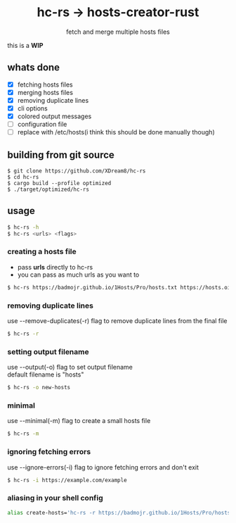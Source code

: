 <div align="center">
    <h1>hc-rs -> hosts-creator-rust</h1>
    <p>fetch and merge multiple hosts files</p>
</div>

this is a **WIP**

## whats done

- [x] fetching hosts files
- [x] merging hosts files
- [x] removing duplicate lines
- [x] cli options
- [x] colored output messages
- [ ] configuration file
- [ ] replace with /etc/hosts(i think this should be done manually though)

## building from git source

```
$ git clone https://github.com/XDream8/hc-rs
$ cd hc-rs
$ cargo build --profile optimized
$ ./target/optimized/hc-rs
```

## usage

```sh
$ hc-rs -h
$ hc-rs <urls> <flags>
```

### creating a hosts file

- pass **urls** directly to hc-rs
- you can pass as much urls as you want to

```sh
$ hc-rs https://badmojr.github.io/1Hosts/Pro/hosts.txt https://hosts.oisd.nl
```

### removing duplicate lines

use --remove-duplicates(-r) flag to remove duplicate lines from the final file

```sh
$ hc-rs -r
```

### setting output filename

use --output(-o) flag to set output filename\
default filename is "hosts"

```sh
$ hc-rs -o new-hosts
```

### minimal

use --minimal(-m) flag to create a small hosts file

```sh
$ hc-rs -m
```

### ignoring fetching errors

use --ignore-errors(-i) flag to ignore fetching errors and don't exit

```sh
$ hc-rs -i https://example.com/example
```

### aliasing in your shell config

```sh
alias create-hosts='hc-rs -r https://badmojr.github.io/1Hosts/Pro/hosts.txt https://hosts.oisd.nl'
```
